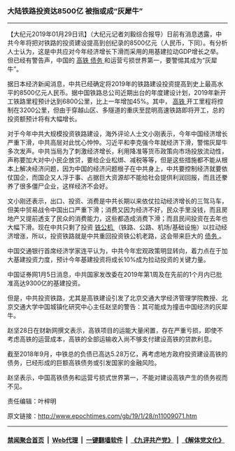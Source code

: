 ### 大陆铁路投资达8500亿 被指或成“灰犀牛”
------------------------

<p>
 【大纪元2019年01月29日讯】（大纪元记者刘毅综合报导）日前有消息透露，中共今年将把对铁路的投资建设提高到创纪录的8500亿元（人民币，下同）。有分析人士认为，这是中共应对今年经济增长下滑而采用的用基建拉动GDP增长之举。但已经有警告声，中国的
 <a href="http://www.epochtimes.com/gb/tag/%E9%AB%98%E9%93%81.html">
  高铁
 </a>
 <a href="http://www.epochtimes.com/gb/tag/%E5%80%BA%E5%8A%A1.html">
  债务
 </a>
 和运营亏损世界第一，要警惕其成为“灰犀牛”。
</p>
<p>
 据日本经济新闻消息，中共已经确定将2019年的铁路建设投资提高到史上最高水平的8500亿元人民币。据中国铁路总公司近期出台的年度建设计划，2019年新开工铁路里程预计达到6800公里，比上一年增加45%。其中，
 <a href="http://www.epochtimes.com/gb/tag/%E9%AB%98%E9%93%81.html">
  高铁
 </a>
 开工里程将控制在3200公里，但由于穿越山区、多隧道的重庆至昆明高速铁路即将开工，总的投资额预计将有大幅增长。
</p>
<p>
 对于今年中共大规模投资铁路建设，海外评论人士文小刚表示，今年中国经济增长严重下滑，中共高层对此忧心忡忡。习近平和李克强今年就经济下滑，警惕灰犀牛多次发声。中共当局为了刺激经济增长，利用降准等货币政策向市场投放流动性，声称要加大对中小民企放贷，要给企业松绑、减税等等，但是这些措施都不能从根本上解决经济问题，因为中国的经济问题根子在中共身上，中共要控制经济就要依仗国企，而国企又人浮于事、占据巨大资源却不能给社会提供利润回报，而且还豢养了很多僵尸企业，这样经济不会好。
</p>
<p>
 文小刚还表示，出口、投资、消费是中共长期以来依仗拉动经济增长的三驾马车，但美中贸易战令中国出口严重下滑；消费又因为经济不好，民众手里没钱，而且房地产又提前透支了民众的消费能力，这些都造成消费下滑；而且民间投资在去年也大幅下滑。现在中共只剩了投资
 <a href="http://www.epochtimes.com/gb/tag/%E9%93%81%E5%85%AC%E6%9C%BA.html">
  铁公机
 </a>
 （铁路、公路、机场/基础设施）以拉动经济增涨，所以，投资铁路就是中共重回投资铁公机老路，这会带来巨大的
 <a href="http://www.epochtimes.com/gb/tag/%E5%80%BA%E5%8A%A1.html">
  债务
 </a>
 。
</p>
<p>
 中国交通银行首席经济学家连平认为，中共今年宏观政策明显转向，着力点在于加大基建投资力度，预计今年基建投资将成长10%成为拉动投资的关键力量。
</p>
<p>
 中国证券网1月5日消息，中共国家发改委在2019年第1周及在先前的1个月内已批准高达9300亿的基建投资。
</p>
<p>
 但是，中共投资铁路，尤其是高铁建设引发了北京交通大学经济管理学院教授、北京交通大学中国城镇化研究中心主任赵坚的警告：其可能成为撞击中国经济的灰犀牛。
</p>
<p>
 赵坚28日在财新网撰文表示，高铁项目的运能大量闲置，存在严重亏损，即使不考虑高铁的运营成本，高铁的全部运输收入尚不够支付建设高铁的贷款利息。
</p>
<p>
 截至2018年9月，中铁总的负债已高达5.28万亿，再考虑地方政府投资建设高铁的债务，已经形成的巨额高铁债务或引发国家的金融风险。
</p>
<p>
 赵坚表示，中国高铁债务和运营亏损式世界第一，不能对建设高铁产生的债务视而不见。
</p>
<p>
 责任编辑：叶梓明
</p>

原文链接：http://www.epochtimes.com/gb/19/1/28/n11009071.htm


------------------------
#### [禁闻聚合首页](https://github.com/gfw-breaker/banned-news/blob/master/README.md) &nbsp;|&nbsp; [Web代理](https://github.com/gfw-breaker/open-proxy/blob/master/README.md) &nbsp;|&nbsp; [一键翻墙软件](https://github.com/gfw-breaker/nogfw/blob/master/README.md) &nbsp;|&nbsp; [《九评共产党》](https://github.com/gfw-breaker/9ping.md/blob/master/README.md#九评之一评共产党是什么) &nbsp;|&nbsp; [《解体党文化》](https://github.com/gfw-breaker/jtdwh.md/blob/master/README.md#绪论)